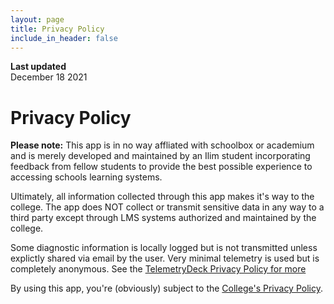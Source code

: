 ```yaml
---
layout: page
title: Privacy Policy
include_in_header: false
---
```


**Last updated**  
December 18 2021

# Privacy Policy

**Please note:** This app is in no way affliated with schoolbox or academium and is merely developed and maintained by an Ilim student incorporating feedback from fellow students to provide the best possible experience to accessing schools learning systems.

Ultimately, all information collected through this app makes it's way to the college. The app does NOT collect or transmit sensitive data in any way to a third party except through LMS systems authorized and maintained by the college. 

Some diagnostic information is locally logged but is not transmitted unless explictly shared via email by the user. Very minimal telemetry is used but is completely anonymous. See the [TelemetryDeck Privacy Policy for more](https://telemetrydeck.com/pages/privacy-policy.html)

By using this app, you're (obviously) subject to the [College's Privacy Policy](https://www.ilimcollege.vic.edu.au/terms-and-conditions/privacy-notice.html).
